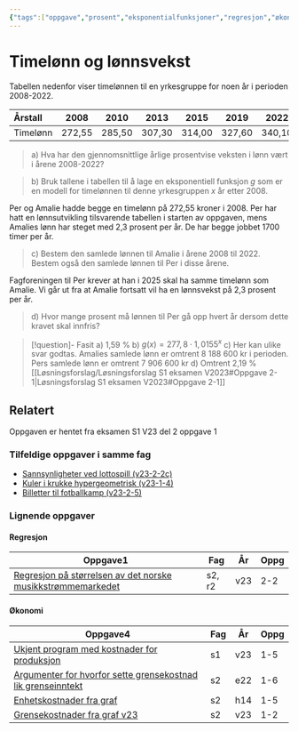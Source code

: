 ```yaml
---
{"tags":["oppgave","prosent","eksponentialfunksjoner","regresjon","økonomi","s1","del2"],"temaer":["prosent","eksponentialfunksjoner","regresjon","økonomi"],"alias":[null],"del":2,"oppgave":1,"fag":"s1","eksamen":"v23","dg-publish":true,"title":"Timelønn og lønnsvekst","date":"2023-05-29","modified":"2023-06-01","permalink":"/timelonn-og-lonnsvekst/","dgPassFrontmatter":true}
---
```



# Timelønn og lønnsvekst
Tabellen nedenfor viser timelønnen til en yrkesgruppe for noen år i perioden 2008-2022.

| Årstall | 2008 | 2010 | 2013 | 2015 | 2019 | 2022 |
| :--- | :---: | :---: | :---: | :---: | :---: | :---: |
| Timelønn | 272,55 | 285,50 | 307,30 | 314,00 | 327,60 | 340,10 |

>a) Hva har den gjennomsnittlige årlige prosentvise veksten i lønn vært i årene 2008-2022?

>b) Bruk tallene i tabellen til å lage en eksponentiell funksjon $g$ som er en modell for timelønnen til denne yrkesgruppen $x$ år etter 2008.

Per og Amalie hadde begge en timelønn på 272,55 kroner i 2008. Per har hatt en lønnsutvikling tilsvarende tabellen i starten av oppgaven, mens Amalies lønn har steget med 2,3 prosent per år. De har begge jobbet 1700 timer per år.

>c) Bestem den samlede lønnen til Amalie i årene 2008 til 2022. Bestem også den samlede lønnen til Per i disse årene.

Fagforeningen til Per krever at han i 2025 skal ha samme timelønn som Amalie. Vi går ut fra at Amalie fortsatt vil ha en lønnsvekst på 2,3 prosent per år.

>d) Hvor mange prosent må lønnen til Per gå opp hvert år dersom dette kravet skal innfris?

>[!question]- Fasit
>a) 1,59 %
>b) $g(x)=277{,}8\cdot 1{,}0155^x$
>c) Her kan ulike svar godtas. Amalies samlede lønn er omtrent 8 188 600 kr i perioden. Pers samlede lønn er omtrent 7 906 600 kr
>d) Omtrent 2,19 %
>[[Løsningsforslag/Løsningsforslag S1 eksamen V2023#Oppgave 2-1\|Løsningsforslag S1 eksamen V2023#Oppgave 2-1]]

## Relatert

<p><span>Oppgaven er hentet fra eksamen S1 V23 del 2 oppgave 1</span></p><h3><span>Tilfeldige oppgaver i samme fag</span></h3><div><ul class="dataview list-view-ul"><li><span><a data-tooltip-position="top" aria-label="Sannsynligheter ved lottospill.md" data-href="Sannsynligheter ved lottospill.md" href="Sannsynligheter ved lottospill.md" class="internal-link" target="_blank" rel="noopener">Sannsynligheter ved lottospill (v23-2-2c)</a></span></li><li><span><a data-tooltip-position="top" aria-label="Kuler i krukke hypergeometrisk.md" data-href="Kuler i krukke hypergeometrisk.md" href="Kuler i krukke hypergeometrisk.md" class="internal-link" target="_blank" rel="noopener">Kuler i krukke hypergeometrisk (v23-1-4)</a></span></li><li><span><a data-tooltip-position="top" aria-label="Billetter til fotballkamp.md" data-href="Billetter til fotballkamp.md" href="Billetter til fotballkamp.md" class="internal-link" target="_blank" rel="noopener">Billetter til fotballkamp (v23-2-5)</a></span></li></ul></div><h3><span>Lignende oppgaver</span></h3><h4><span>Regresjon</span></h4><div><table class="dataview table-view-table"><thead class="table-view-thead"><tr class="table-view-tr-header"><th class="table-view-th"><span>Oppgave</span><span class="dataview small-text">1</span></th><th class="table-view-th"><span>Fag</span></th><th class="table-view-th"><span>År</span></th><th class="table-view-th"><span>Oppg</span></th></tr></thead><tbody class="table-view-tbody"><tr><td><span><a data-tooltip-position="top" aria-label="Regresjon på størrelsen av det norske musikkstrømmemarkedet.md" data-href="Regresjon på størrelsen av det norske musikkstrømmemarkedet.md" href="Regresjon på størrelsen av det norske musikkstrømmemarkedet.md" class="internal-link" target="_blank" rel="noopener">Regresjon på størrelsen av det norske musikkstrømmemarkedet</a></span></td><td><span>s2, r2</span></td><td><span>v23</span></td><td><span>2-2</span></td></tr></tbody></table></div><h4><span>Økonomi</span></h4><div><table class="dataview table-view-table"><thead class="table-view-thead"><tr class="table-view-tr-header"><th class="table-view-th"><span>Oppgave</span><span class="dataview small-text">4</span></th><th class="table-view-th"><span>Fag</span></th><th class="table-view-th"><span>År</span></th><th class="table-view-th"><span>Oppg</span></th></tr></thead><tbody class="table-view-tbody"><tr><td><span><a data-tooltip-position="top" aria-label="Ukjent program med kostnader for produksjon.md" data-href="Ukjent program med kostnader for produksjon.md" href="Ukjent program med kostnader for produksjon.md" class="internal-link" target="_blank" rel="noopener">Ukjent program med kostnader for produksjon</a></span></td><td><span>s1</span></td><td><span>v23</span></td><td><span>1-5</span></td></tr><tr><td><span><a data-tooltip-position="top" aria-label="Argumenter for hvorfor sette grensekostnad lik grenseinntekt.md" data-href="Argumenter for hvorfor sette grensekostnad lik grenseinntekt.md" href="Argumenter for hvorfor sette grensekostnad lik grenseinntekt.md" class="internal-link" target="_blank" rel="noopener">Argumenter for hvorfor sette grensekostnad lik grenseinntekt</a></span></td><td><span>s2</span></td><td><span>e22</span></td><td><span>1-6</span></td></tr><tr><td><span><a data-tooltip-position="top" aria-label="Enhetskostnader fra graf.md" data-href="Enhetskostnader fra graf.md" href="Enhetskostnader fra graf.md" class="internal-link" target="_blank" rel="noopener">Enhetskostnader fra graf</a></span></td><td><span>s2</span></td><td><span>h14</span></td><td><span>1-5</span></td></tr><tr><td><span><a data-tooltip-position="top" aria-label="Grensekostnader fra graf v23.md" data-href="Grensekostnader fra graf v23.md" href="Grensekostnader fra graf v23.md" class="internal-link" target="_blank" rel="noopener">Grensekostnader fra graf v23</a></span></td><td><span>s2</span></td><td><span>v23</span></td><td><span>1-2</span></td></tr></tbody></table></div>
